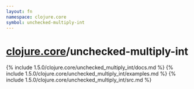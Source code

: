 ```yaml
---
layout: fn
namespace: clojure.core
symbol: unchecked-multiply-int
---
```


# [clojure.core](../)/unchecked-multiply-int

{% include 1.5.0/clojure.core/unchecked_multiply_int/docs.md %}
{% include 1.5.0/clojure.core/unchecked_multiply_int/examples.md %}
{% include 1.5.0/clojure.core/unchecked_multiply_int/src.md %}

